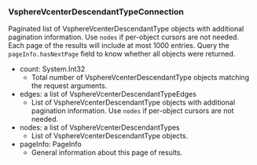 ### VsphereVcenterDescendantTypeConnection
Paginated list of VsphereVcenterDescendantType objects with additional pagination information. Use `nodes` if per-object cursors are not needed. Each page of the results will include at most 1000 entries. Query the `pageInfo.hasNextPage` field to know whether all objects were returned.

- count: System.Int32
  - Total number of VsphereVcenterDescendantType objects matching the request arguments.
- edges: a list of VsphereVcenterDescendantTypeEdges
  - List of VsphereVcenterDescendantType objects with additional pagination information. Use `nodes` if per-object cursors are not needed.
- nodes: a list of VsphereVcenterDescendantTypes
  - List of VsphereVcenterDescendantType objects.
- pageInfo: PageInfo
  - General information about this page of results.
